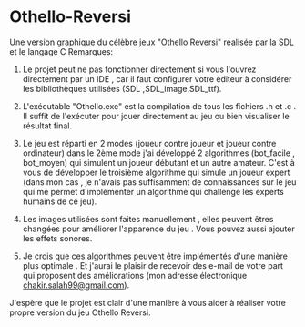# Othello-Reversi
Une version graphique du célèbre jeux "Othello Reversi" réalisée par la SDL et le langage C
Remarques:
1) Le projet peut ne pas fonctionner directement si vous l'ouvrez directement par un IDE , car il faut configurer votre éditeur à considérer les bibliothèques utilisées (SDL ,SDL_image,SDL_ttf).

2) L'exécutable "Othello.exe" est la compilation de tous les fichiers .h et .c . Il suffit de l'exécuter pour jouer directement au jeu ou bien visualiser le résultat final.

3) Le jeu est réparti en 2 modes (joueur contre joueur et joueur contre ordinateur) dans le 2ème mode j'ai développé 2 algorithmes (bot_facile , bot_moyen) qui simulent un joueur débutant et un autre amateur. C'est à vous de développer le troisième algorithme qui simule un joueur expert (dans mon cas , je n'avais pas suffisamment de connaissances sur le jeu qui me permet d'implémenter un algorithme qui challenge les experts humains de ce jeu).

4) Les images utilisées sont faites manuellement , elles peuvent êtres changées pour améliorer l'apparence du jeu . Vous pouvez aussi ajouter les effets sonores.

5) Je crois que ces algorithmes peuvent être implémentés d'une manière plus optimale . Et j'aurai le plaisir de recevoir des e-mail de votre part qui proposent des améliorations (mon adresse électronique chakir.salah99@gmail.com).

J'espère que le projet est clair d'une manière à vous aider à  réaliser votre propre version du jeu Othello Reversi.
